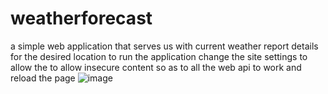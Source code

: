 # weatherforecast
a simple web application that serves us with current weather report details for the desired location
to run the application change the site settings to allow the to allow insecure content so as to all the web api to work and reload the page
![image](https://user-images.githubusercontent.com/87427558/190317754-397c76b5-98a2-41d5-9606-0222614ccdd7.png)
